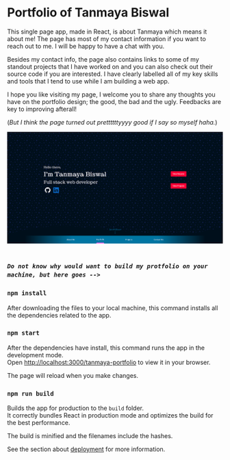 # **Portfolio of Tanmaya Biswal**

This single page app, made in React, is about Tanmaya which means it about me! The page has most of my contact information if you want to reach out to me. I will be happy to have a chat with you.

Besides my contact info, the page also contains links to some of my standout projects that I have worked on and you can also check out their source code if you are interested. I have clearly labelled all of my key skills and tools that I tend to use while I am building a web app. 

I hope you like visiting my page, I welcome you to share any thoughts you have on the portfolio design; the good, the bad and the ugly. Feedbacks are key to improving afterall!

 (*But I think the page turned out prettttttyyyy good if I say so myself haha.*) 

![A screenshot of the page's landing section](./ScreenshotPortfolioTanmayaB.png)

#

### *`Do not know why would want to build my protfolio on your machine, but here goes -->`*

### `npm install`

After downloading the files to your local machine, this command installs all the dependencies related to the app.

### `npm start`

After the dependencies have install, this command runs the app in the development mode.\
Open [http://localhost:3000/tanmaya-portfolio](http://localhost:3000/tanmaya-portfolio) to view it in your browser.

The page will reload when you make changes.

### `npm run build`

Builds the app for production to the `build` folder.\
It correctly bundles React in production mode and optimizes the build for the best performance.

The build is minified and the filenames include the hashes.

See the section about [deployment](https://facebook.github.io/create-react-app/docs/deployment) for more information.

